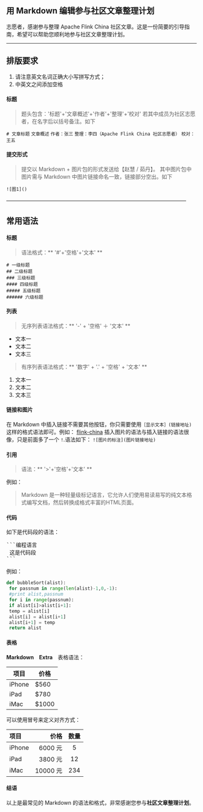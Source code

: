 ## 用 Markdown 编辑参与社区文章整理计划

志愿者，感谢参与整理 Apache Flink China 社区文章。这是一份简要的引导指南，希望可以帮助您顺利地参与社区文章整理计划。

----

## 排版要求

1. 请注意英文名词正确大小写拼写方式；
2. 中英文之间添加空格

#### 标题
> 题头包含：'标题'+'文章概述'+'作者'+'整理'+'校对'
> 若其中成员为社区志愿者，在名字后以括号备注。如下

`# 文章标题`
`文章概述`
`作者：张三`
`整理：李四（Apache Flink China 社区志愿者）`
`校对：王五`

#### 提交形式
> 提交以 Markdown + 图片包的形式发送给【赵慧 / 茹丹】。
> 其中图片包中图片需与 Markdown 中图片链接命名一致，链接部分空出。如下

`![图1]()`

——————————————————————————————————

## 常用语法

#### 标题

> 语法格式：** '#'+'空格'+'文本' **

```
# 一级标题
## 二级标题
### 三级标题
#### 四级标题
##### 五级标题
###### 六级标题
```

#### 列表

> 无序列表语法格式：** '-' + '空格' ＋ '文本' **

- 文本一
- 文本二
- 文本三

> 有序列表语法格式：** '数字' + '.' + '空格' + '文本' **

1. 文本一
2. 文本二
3. 文本三

#### 链接和图片

在 Markdown 中插入链接不需要其他按钮，你只需要使用`［显示文本］(链接地址)`这样的格式语法即可。例如：
[flink-china](https://flink-china.org/)
插入图片的语法与插入链接的语法很像，只是前面多了一个 `!`.语法如下：
`![图片的标注](图片链接地址)`

#### 引用

> 语法：** '>'+'空格'+'文本' **


例如：

> Markdown 是一种轻量级标记语言，它允许人们使用易读易写的纯文本格式编写文档，然后转换成格式丰富的HTML页面。

#### 代码

如下是代码段的语法：

<pre>
```编程语言
 这是代码段
```
</pre>

例如：

``` python
def bubbleSort(alist):
 for passnum in range(len(alist)-1,0,-1):
 #print alist,passnum
 for i in range(passnum):
 if alist[i]>alist[i+1]:
 temp = alist[i]
 alist[i] = alist[i+1]
 alist[i+1] = temp
 return alist
```

#### 表格

**Markdown　Extra**　表格语法：

项目 | 价格
-------- | ---
iPhone | $560
iPad | $780
iMac | $1000

可以使用冒号来定义对齐方式：

| 项目 | 价格 | 数量 |
| :-------- | --------:| :--: |
| iPhone | 6000 元 | 5 |
| iPad | 3800 元 | 12 |
| iMac | 10000 元 | 234 |


#### 结语

以上是最常见的 Markdown 的语法和格式，非常感谢您参与**社区文章整理计划**。
